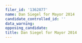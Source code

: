 ```yaml
---
filer_id: '1362877'
name: Dan Siegel for Mayor 2014
candidate_controlled_id: ''
data_warning: 
opposing_candidate: 
title: Dan Siegel for Mayor 2014
---
```

